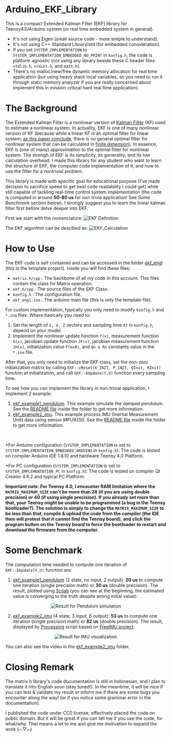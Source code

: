 # Arduino_EKF_Library
This is a compact Extended Kalman Filter (EKF) library for Teensy4.0/Arduino system (or real time embedded system in general).
- It's not using Eigen (small source code - more simple to understand).
- It's not using C++ Standard Library/std (for embedded consideration).
- If you set `SYSTEM_IMPLEMENTATION` to `SYSTEM_IMPLEMENTATION_EMBEDDED_NO_PRINT` in `konfig.h`, the code is platform agnostic (not using any library beside these C header files: `stdlib.h`, `stdint.h`, and `math.h`).
- There's no malloc/new/free dynamic memory allocation for real time application (but using heavy stack local variables, so you need to run it through static memory analyzer if you are really concerned about implement this in mission critical hard real time application).


# The Background
The Extended Kalman Filter is a nonlinear version of [Kalman Filter](https://en.wikipedia.org/wiki/Kalman_filter) (KF) used to estimate a nonlinear system. In actuality, EKF is one of many nonlinear version of KF (because while a linear KF is an optimal filter for linear system; [as this paper conclude](https://ieeexplore.ieee.org/document/1098582), there is no general optimal filter for nonlinear system that can be calculated in [finite dimension](https://en.wikipedia.org/wiki/Nonlinear_filter#Kushner%E2%80%93Stratonovich_filtering)). In essence, EKF is (one of many) approximation to the optimal filter for nonlinear system. The strengh of EKF is its simplicity, its generality, and its low calculation overhead. I made this library for any student who want to learn the structure of EKF, the computer code implementation of it, and how to use the filter for a nontrivial problem.

This library is made with specific goal for educational purpose (I've made decision to sacrifice speed to get best code readability I could get) while still capable of tackling real-time control system implementation (the code is computed in around **50-80 us** for non trivia application! See *Some Benchmark* section below). I strongly suggest you to learn the linear kalman filter first before delve deeper into EKF.

First we start with the nomenclature:
![EKF Definition](EKF_Definition.png "Click to maximize if the image rescaling make you feel dizzy")

The EKF algorithm can be descibed as:
![EKF_Calculation](EKF_Calculation.png "Click to maximize if the image rescaling make you feel dizzy")


# How to Use
The EKF code is self contained and can be accessed in the folder [ekf_engl](ekf_engl) (this is the template project). Inside you will find these files:
- `matrix.h/cpp` : The backbone of all my code in this account. This files contain the class for Matrix operation.
- `ekf.h/cpp` : The source files of the EKF Class.
- `konfig.h` : The configuration file.
- `ekf_engl.ino` : The arduino main file (this is only the template file).

For custom implementation, typically you only need to modify `konfig.h` and `*.ino` files. Where basically you need to:
1. Set the length of `X, U, Z` vectors and sampling time `dt` in `konfig.h`, depend on your model.
2. Implement the nonlinear update function `f(x)`, measurement function `h(x)`, jacobian update function `JF(x)`, jacobian measurement function `JH(x)`, initialization value `P(k=0)`, and `Qn & Rn` constants value in the `*.ino` file.

After that, you only need to initialize the EKF class, set the non-zero initialization matrix by calling `EKF::vReset(X_INIT, P_INIT, QInit, RInit)` function at initialization, and call `EKF::bUpdate(Y,U)` function every sampling time.

To see how you can implement the library in non-trivial application, I implement 2 example:
1.  [ekf_example1_pendulum](ekf_example1_pendulum). This example simulate the damped pendulum. See the [README file](ekf_example1_pendulum/README.md) inside the folder to get more information. 
2.  [ekf_example2_imu](ekf_example2_imu). This example process IMU (Inertial Measurement Unit) data using sensor MPU9250. See the [README file](ekf_example2_imu/README.md) inside the folder to get more information.

&nbsp;

*For Arduino configuration (`SYSTEM_IMPLEMENTATION` is set to `SYSTEM_IMPLEMENTATION_EMBEDDED_ARDUINO` in `konfig.h`):
The code is tested on compiler Arduino IDE 1.8.10 and hardware Teensy 4.0 Platform.

*For PC configuration (`SYSTEM_IMPLEMENTATION` is set to `SYSTEM_IMPLEMENTATION_PC` in `konfig.h`):
The code is tested on compiler Qt Creator 4.8.2 and typical PC Platform.


**Important note: For Teensy 4.0, I encounter RAM limitation where the `MATRIX_MAXIMUM_SIZE` can't be more than 28 (if you are using double precision) or 40 (if using single precision). If you already set more than that, your Teensy might be unable to be programmed (a bug in the Teensy bootloader?). The solution is simply to change the `MATRIX_MAXIMUM_SIZE` to be less than that, compile & upload the code from the compiler (the IDE then will protest that it cannot find the Teensy board), and click the program button on the Teensy board to force the bootloader to restart and download the firmware from the computer.**


# Some Benchmark
The computation time needed to compute one iteration of `EKF::bUpdate(Y,U)` function are:
1. [ekf_example1_pendulum](ekf_example1_pendulum) (2 state, no input, 2 output): **20 us** to compute one iteration (single precision math) or **30 us** (double precision). The result, plotted using [Scilab](https://www.scilab.org/) (you can see at the beginning, the estimated value is converging to the truth despite wrong initial value):
<p align="center"><img src="ekf_example1_pendulum/result.png" alt="Result for Pendulum simulation"></p>


2. [ekf_example2_imu](ekf_example2_imu) (4 state, 3 input, 6 output): **53 us** to compute one iteration (single precision math) or **82 us** (double precision). The result, displayed by [Processing](https://processing.org/) script based on [FreeIMU project](http://www.varesano.net/files/FreeIMU-20121122_1126.zip):
<p align="center"><img src="ekf_example2_imu/result.png" alt="Result for IMU visualization"></p>

You can also see the video in the [ekf_example2_imu](ekf_example2_imu) folder.


# Closing Remark
The matrix.h library's code documentation is still in Indonesian, and I plan to translate it into English soon (stay tuned!). In the meantime, it will be nice if you can test & validate my result or inform me if there are some bugs you encounter along the way! (or if you notice some grammar error in the documentation).

I published the code under CC0 license, effectively placed the code on public domain. But it will be great if you can tell me if you use the code, for what/why. That means a lot to me and give me motivation to expand the work (⌒▽⌒)



